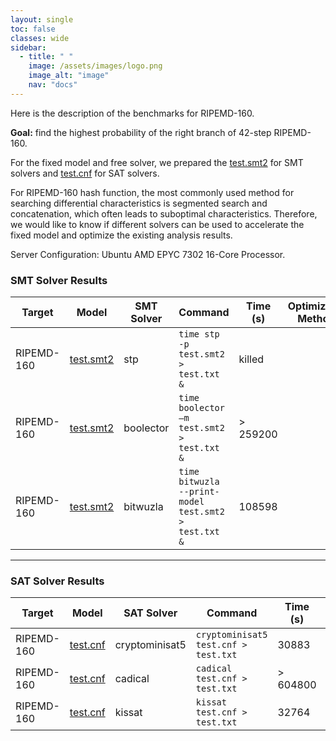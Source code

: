 ```yaml
---
layout: single
toc: false
classes: wide
sidebar:  
  - title: " "
    image: /assets/images/logo.png
    image_alt: "image"
    nav: "docs"
---
```


Here is the description of the benchmarks for RIPEMD-160.

**Goal:** find the highest probability of the right branch of 42-step RIPEMD-160.

For the fixed model and free solver, we prepared the [test.smt2]((https://github.com/cryptanalysisbench/SATbench/blob/main/models/MD/test.smt2)) for SMT solvers and [test.cnf](../models/MD/42step_right.cnf) for SAT solvers.

For RIPEMD-160 hash function, the most commonly used method for searching differential characteristics is segmented search and concatenation, which often leads to suboptimal characteristics. Therefore, we would like to know if different solvers can be used to accelerate the fixed model and optimize the existing analysis results.

Server Configuration: Ubuntu AMD EPYC 7302 16-Core Processor.

### SMT Solver Results

| Target      | Model                                             | SMT Solver | Command                                                  | Time (s)    | Optimization Methods |
|-------------|---------------------------------------------------|-------------|-----------------------------------------------------------|-------------|-----------------------|
| RIPEMD-160  | [test.smt2]((https://github.com/cryptanalysisbench/SATbench/blob/main/models/MD/test.smt2))       | stp         | `time stp -p test.smt2 > test.txt &`                     | killed      |                       |
| RIPEMD-160  | [test.smt2]((https://github.com/cryptanalysisbench/SATbench/blob/main/models/MD/test.smt2))      | boolector   | `time boolector –m test.smt2 > test.txt &`               | > 259200    |                       |
| RIPEMD-160  | [test.smt2]((https://github.com/cryptanalysisbench/SATbench/blob/main/models/MD/test.smt2))       | bitwuzla    | `time bitwuzla --print-model test.smt2 > test.txt &`     | 108598      |                       |

---

### SAT Solver Results

| Target      | Model                                             | SAT Solver      | Command                                      | Time (s)    | Optimization Methods |
|-------------|---------------------------------------------------|------------------|-----------------------------------------------|-------------|-----------------------|
| RIPEMD-160  | [test.cnf](../models/MD/42step_right.cnf)         | cryptominisat5   | `cryptominisat5 test.cnf > test.txt`          | 30883       |                       |
| RIPEMD-160  | [test.cnf](../models/MD/42step_right.cnf)         | cadical          | `cadical test.cnf > test.txt`                 | > 604800    |                       |
| RIPEMD-160  | [test.cnf](../models/MD/42step_right.cnf)         | kissat           | `kissat test.cnf > test.txt`                  | 32764       |                       |


